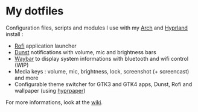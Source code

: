 # My dotfiles

Configuration files, scripts and modules I use with my [Arch](https://archlinux.org/) and [Hyprland](https://hyprland.org/) install :
- [Rofi](https://davatorium.github.io/rofi/) application launcher
- [Dunst](https://dunst-project.org/) notifications with volume, mic and brightness bars
- [Waybar](https://github.com/Alexays/Waybar) to display system informations with bluetooth and wifi control (WIP)
- Media keys : volume, mic, brightness, lock, screenshot (+ screencast) and more
- Configurable theme switcher for GTK3 and GTK4 apps, Dunst, Rofi and wallpaper (using [hyprpaper](https://wiki.hyprland.org/Hypr-Ecosystem/hyprpaper/))

For more informations, look at the [wiki](https://github.com/MrSpaar/dotfiles/wiki).

